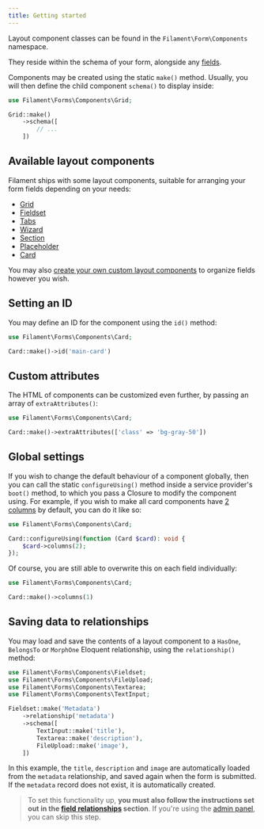 ```yaml
---
title: Getting started
---
```


Layout component classes can be found in the `Filament\Form\Components` namespace.

They reside within the schema of your form, alongside any [fields](fields).

Components may be created using the static `make()` method. Usually, you will then define the child component `schema()` to display inside:

```php
use Filament\Forms\Components\Grid;

Grid::make()
    ->schema([
        // ...
    ])
```

## Available layout components

Filament ships with some layout components, suitable for arranging your form fields depending on your needs:

- [Grid](grid)
- [Fieldset](fieldset)
- [Tabs](tabs)
- [Wizard](wizard)
- [Section](section)
- [Placeholder](placeholder)
- [Card](card)

You may also [create your own custom layout components](custom) to organize fields however you wish.

## Setting an ID

You may define an ID for the component using the `id()` method:

```php
use Filament\Forms\Components\Card;

Card::make()->id('main-card')
```

## Custom attributes

The HTML of components can be customized even further, by passing an array of `extraAttributes()`:

```php
use Filament\Forms\Components\Card;

Card::make()->extraAttributes(['class' => 'bg-gray-50'])
```

## Global settings

If you wish to change the default behaviour of a component globally, then you can call the static `configureUsing()` method inside a service provider's `boot()` method, to which you pass a Closure to modify the component using. For example, if you wish to make all card components have [2 columns](grid#columns) by default, you can do it like so:

```php
use Filament\Forms\Components\Card;

Card::configureUsing(function (Card $card): void {
    $card->columns(2);
});
```

Of course, you are still able to overwrite this on each field individually:

```php
use Filament\Forms\Components\Card;

Card::make()->columns(1)
```

## Saving data to relationships

You may load and save the contents of a layout component to a `HasOne`, `BelongsTo` or `MorphOne` Eloquent relationship, using the `relationship()` method:

```php
use Filament\Forms\Components\Fieldset;
use Filament\Forms\Components\FileUpload;
use Filament\Forms\Components\Textarea;
use Filament\Forms\Components\TextInput;

Fieldset::make('Metadata')
    ->relationship('metadata')
    ->schema([
        TextInput::make('title'),
        Textarea::make('description'),
        FileUpload::make('image'),
    ])
```

In this example, the `title`, `description` and `image` are automatically loaded from the `metadata` relationship, and saved again when the form is submitted. If the `metadata` record does not exist, it is automatically created.

> To set this functionality up, **you must also follow the instructions set out in the [field relationships](getting-started#field-relationships) section**. If you're using the [admin panel](/docs/admin), you can skip this step.
